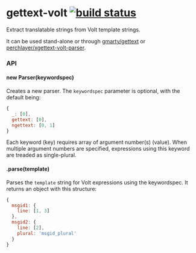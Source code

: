 # gettext-volt [![build status](https://secure.travis-ci.org/perchlayer/xgettext-volt-parser.png)](http://travis-ci.org/perchlayer/xgettext-volt-parser)

Extract translatable strings from Volt template strings.

It can be used stand-alone or through [gmarty/gettext](https://github.com/gmarty/xgettext) or [perchlayer/xgettext-volt-parser](https://github.com/perchlayer/xgettext-volt-parser).

### API

#### new Parser(keywordspec)
Creates a new parser.
The `keywordspec` parameter is optional, with the default being:
```javascript
{
  _: [0],
  gettext: [0],
  ngettext: [0, 1]
}
```
Each keyword (key) requires array of argument number(s) (value). When multiple argument numbers are specified, expressions using this keyword are treaded as single-plural.

#### .parse(template)
Parses the `template` string for Volt expressions using the keywordspec.
It returns an object with this structure:
```javascript
{
  msgid1: {
    line: [1, 3]
  },
  msgid2: {
    line: [2],
    plural: 'msgid_plural'
  }
}
```
